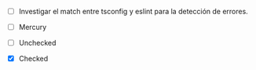 - [ ] Investigar el match entre tsconfig y eslint para la detección de errores.

- [ ] Mercury

- [ ] Unchecked
- [x] Checked
